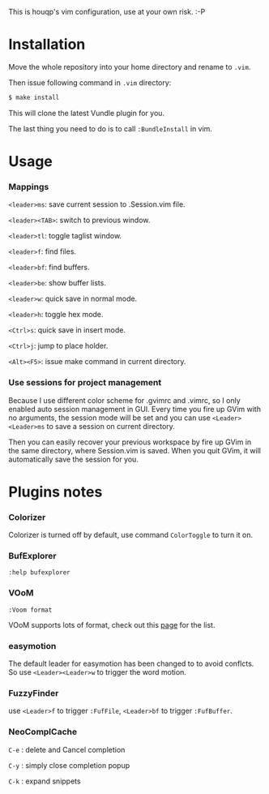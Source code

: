 This is houqp's vim configuration, use at your own risk. :-P

# Installation

Move the whole repository into your home directory and rename to `.vim`. 

Then issue following command in `.vim` directory:

```bash
$ make install
```

This will clone the latest Vundle plugin for you. 

The last thing you need to do is to call `:BundleInstall` in vim.



# Usage
### Mappings
`<leader>ms`: save current session to .Session.vim file.

`<leader><TAB>`: switch to previous window.

`<leader>tl`: toggle taglist window.

`<leader>f`: find files.

`<leader>bf`: find buffers.

`<leader>be`: show buffer lists.

`<leader>w`: quick save in normal mode.

`<leader>h`: toggle hex mode.

`<Ctrl>s`: quick save in insert mode.

`<Ctrl>j`: jump to place holder.

`<Alt><F5>`: issue make command in current directory.

### Use sessions for project management
Because I use different color scheme for .gvimrc and .vimrc, so I only
enabled auto session management in GUI. Every time you fire up GVim with no arguments,
the session mode will be set and you can use `<Leader><Leader>ms` to save a
session on current directory.

Then you can easily recover your previous workspace by fire up GVim in the
same directory, where Session.vim is saved. When you quit GVim, it will automatically
save the session for you.


# Plugins notes
### Colorizer

Colorizer is turned off by default, use command `ColorToggle` to turn it on.


### BufExplorer

`:help bufexplorer`


### VOoM

`:Voom format`

VOoM supports lots of format, check out this [page](http://vim-voom.github.com) for the list.


### easymotion

The default leader for easymotion has been changed to <Leader><Leader> to avoid conflcts. So use `<Leader><Leader>w` to trigger the word motion.


### FuzzyFinder

use `<Leader>f` to trigger `:FufFile`, `<Leader>bf` to trigger `:FufBuffer`.


### NeoComplCache

`C-e` : delete and Cancel completion

`C-y` : simply close completion popup

`C-k` : expand snippets
